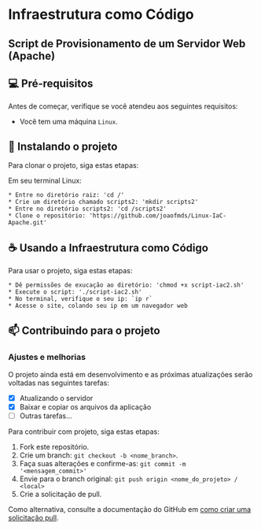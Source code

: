 # Infraestrutura como Código 
## Script de Provisionamento de um Servidor Web (Apache)

## 💻 Pré-requisitos

Antes de começar, verifique se você atendeu aos seguintes requisitos:
* Você tem uma máquina `Linux`.

## 🚀 Instalando o projeto

Para clonar o projeto, siga estas etapas:

Em seu terminal Linux:
```
* Entre no diretório raiz: 'cd /'
* Crie um diretório chamado scripts2: 'mkdir scripts2'
* Entre no diretório scripts2: 'cd /scripts2'
* Clone o repositório: 'https://github.com/joaofmds/Linux-IaC-Apache.git' 
```

## ☕ Usando a Infraestrutura como Código

Para usar o projeto, siga estas etapas:

```
* Dê permissões de exucação ao diretório: 'chmod +x script-iac2.sh'
* Execute o script: './script-iac2.sh'
* No terminal, verifique o seu ip: `ip r`
* Acesse o site, colando seu ip em um navegador web
```

## 📫 Contribuindo para o projeto

### Ajustes e melhorias

O projeto ainda está em desenvolvimento e as próximas atualizações serão voltadas nas seguintes tarefas:

- [x] Atualizando o servidor
- [x] Baixar e copiar os arquivos da aplicação
- [ ] Outras tarefas...

Para contribuir com projeto, siga estas etapas:

1. Fork este repositório.
2. Crie um branch: `git checkout -b <nome_branch>`.
3. Faça suas alterações e confirme-as: `git commit -m '<mensagem_commit>'`
4. Envie para o branch original: `git push origin <nome_do_projeto> / <local>`
5. Crie a solicitação de pull.

Como alternativa, consulte a documentação do GitHub em [como criar uma solicitação pull](https://help.github.com/en/github/collaborating-with-issues-and-pull-requests/creating-a-pull-request).
